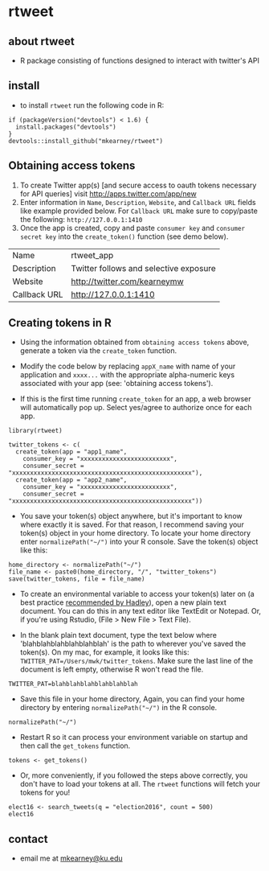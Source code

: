 # rtweet

## about rtweet
- R package consisting of functions designed to interact with twitter's API

## install
- to install `rtweet` run the following code in R:
```{r}
if (packageVersion("devtools") < 1.6) {
  install.packages("devtools")
}
devtools::install_github("mkearney/rtweet")
```

## Obtaining access tokens
1. To create Twitter app(s) [and secure access to oauth tokens necessary for API queries]
visit http://apps.twitter.com/app/new
2. Enter information in `Name`, `Description`, `Website`, and `Callback URL` 
fields like example provided below. For `Callback URL` make sure to copy/paste 
the following: `http://127.0.0.1:1410`
3. Once the app is created, copy and paste `consumer key` and `consumer secret key` 
into the `create_token()` function (see demo below).

|                 |                                         |
|-----------------|-----------------------------------------|
| Name            | rtweet_app                              |
| Description     | Twitter follows and selective exposure  |
| Website         | http://twitter.com/kearneymw            |
| Callback URL    | http://127.0.0.1:1410                   |

## Creating tokens in R

- Using the information obtained from `obtaining access tokens`
above, generate a token via the `create_token` function.

- Modify the code below by replacing `appX_name` with name of your 
application and `xxxx...` with the appropriate alpha-numeric keys 
associated with your app (see: 'obtaining access tokens').

- If this is the first time running `create_token` for an app, a 
web browser will automatically pop up. Select yes/agree to 
authorize once for each app. 

```{r, echo = TRUE, eval = FALSE}
library(rtweet)

twitter_tokens <- c(
  create_token(app = "app1_name",
    consumer_key = "xxxxxxxxxxxxxxxxxxxxxxxxx",
    consumer_secret = "xxxxxxxxxxxxxxxxxxxxxxxxxxxxxxxxxxxxxxxxxxxxxxxxxx"),
  create_token(app = "app2_name",
    consumer_key = "xxxxxxxxxxxxxxxxxxxxxxxxx",
    consumer_secret = "xxxxxxxxxxxxxxxxxxxxxxxxxxxxxxxxxxxxxxxxxxxxxxxxxx"))
```

- You save your token(s) object anywhere, but it's important to know
where exactly it is saved. For that reason, I recommend saving your
token(s) object in your home directory. To locate your home directory
enter `normalizePath("~/")` into your R console. Save the token(s)
object like this:

```{r, echo = TRUE, eval = FALSE}
home_directory <- normalizePath("~/")
file_name <- paste0(home_directory, "/", "twitter_tokens")
save(twitter_tokens, file = file_name)
```

- To create an environmental variable to access your token(s) later 
on (a best practice [recommended by Hadley](https://github.com/hadley/httr/blob/master/vignettes/api-packages.Rmd)),
open a new plain text document. You can do this in any text 
editor like TextEdit or Notepad. Or, if you're using Rstudio, 
(File > New File > Text File).

- In the blank plain text document, type the text below where 
'blahblahblahblahblahblah' is the path to wherever you've saved 
the token(s). On my mac, for example, it looks like this: 
`TWITTER_PAT=/Users/mwk/twitter_tokens`. Make sure the last line
of the document is left empty, otherwise R won't read the file.

```
TWITTER_PAT=blahblahblahblahblahblah

```

- Save this file in your home directory, Again, you can find your 
home directory by entering `normalizePath("~/")` in the R console. 

```{r, echo = TRUE, eval = FALSE}
normalizePath("~/")
```

- Restart R so it can process your environment variable on startup
and then call the `get_tokens` function.

```{r, echo = TRUE, eval = FALSE}
tokens <- get_tokens()
```

- Or, more conveniently, if you followed the steps above correctly, you 
don't have to load your tokens at all. The `rtweet` functions will fetch 
your tokens for you!

```{r, echo = TRUE, eval = FALSE}
elect16 <- search_tweets(q = "election2016", count = 500)
elect16
```

## contact
- email me at mkearney@ku.edu
